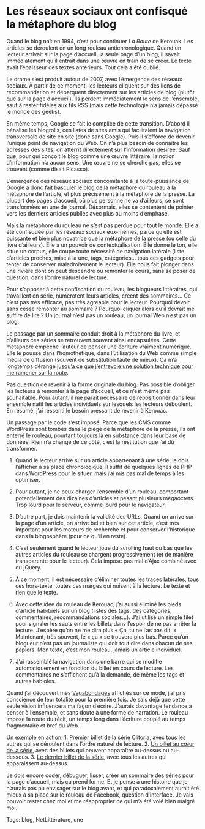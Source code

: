 # Les réseaux sociaux ont confisqué la métaphore du blog

Quand le blog naît en 1994, c’est pour continuer *La Route* de Kerouak. Les articles se déroulent en un long rouleau antichronologique. Quand un lecteur arrivait sur la page d’accueil, la seule page d’un blog, il savait immédiatement qu’il entrait dans une œuvre en train de se créer. Le texte avait l’épaisseur des textes antérieurs. Tout cela a été oublié.

Le drame s’est produit autour de 2007, avec l’émergence des réseaux sociaux. À partir de ce moment, les lecteurs cliquent sur des liens de recommandation et débarquent directement sur les articles de blog (plutôt que sur la page d’accueil). Ils perdent immédiatement le sens de l’ensemble, sauf à rester fidèles aux fils RSS (mais cette technologie n’a jamais dépassé le monde des geeks).

En même temps, Google se fait le complice de cette transition. D’abord il pénalise les blogrolls, ces listes de sites amis qui facilitaient la navigation transversale de site en site (donc sans Google). Puis il s’efforce de devenir l’unique point de navigation du Web. On n’a plus besoin de connaître les adresses des sites, on atterrit directement sur l’information désirée. Sauf que, pour qui conçoit le blog comme une œuvre littéraire, la notion d’information n’a aucun sens. Une œuvre ne se cherche pas, elles se trouvent (comme disait Picasso).

L’émergence des réseaux sociaux concomitante à la toute-puissance de Google a donc fait basculer le blog de la métaphore du rouleau à la métaphore de l’article, et plus précisément à la métaphore de la presse. La plupart des pages d’accueil, où plus personne ne va d’ailleurs, se sont transformées en une de journal. Désormais, elles se contentent de pointer vers les derniers articles publiés avec plus ou moins d’emphase.

Mais la métaphore du rouleau ne s’est pas perdue pour tout le monde. Elle a été confisquée par les réseaux sociaux eux-mêmes, parce qu’elle est puissante et bien plus novatrice que la métaphore de la presse (ou celle du livre d’ailleurs). Elle a un pouvoir de contextualisation. Elle donne le ton, elle situe un corpus, elle coupe toute nécessité de navigation latérale (liste d’articles proches, mise à la une, tags, catégories… tous ces gadgets pour tenter de conserver maladroitement le lecteur). Elle nous fait plonger dans une rivière dont on peut descendre ou remonter le cours, sans se poser de question, dans l’ordre naturel de lecture.

Pour s’opposer à cette confiscation du rouleau, les blogueurs littéraires, qui travaillent en série, numérotent leurs articles, créent des sommaires… Ce n’est pas très efficace, pas très agréable pour le lecteur. Pourquoi devoir sans cesse remonter au sommaire ? Pourquoi cliquer alors qu’il devrait me suffire de lire ? Un journal n’est pas un rouleau, un journal Web n’est pas un blog.

Le passage par un sommaire conduit droit à la métaphore du livre, et d’ailleurs ces séries se retrouvent souvent ainsi encapsulées. Cette métaphore empêche l’auteur de penser une écriture vraiment numérique. Elle le pousse dans l’homothétique, dans l’utilisation du Web comme simple média de diffusion (souvent de substitution faute de mieux). Ça m’a longtemps dérangé [jusqu’à ce que j’entrevoie une solution technique pour me ramener sur la route](http://blog.tcrouzet.com/2014/10/26/ce-qui-manque-au-blog-ou-la-revolution-litteraire/).

Pas question de revenir à la forme originale du blog. Pas possible d’obliger les lecteurs à remonter à la page d’accueil, et ce n’est même pas souhaitable. Pour autant, il me paraît nécessaire de repositionner dans leur ensemble natif les articles individuels sur lesquels les lecteurs déboulent. En résumé, j’ai ressenti le besoin pressant de revenir à Kerouac.

Un passage par le code s’est imposé. Parce que les CMS comme WordPress sont tombés dans le piège de la métaphore de la presse, ils ont enterré le rouleau, pourtant toujours là en substance dans leur base de données. Rien n’a changé de ce côté, c’est la restitution que j’ai dû transformer.

1. Quand le lecteur arrive sur un article appartenant à une série, je dois l’afficher à sa place chronologique, il suffit de quelques lignes de PHP dans WordPress pour le situer, mais j’ai mis pas mal de temps à les optimiser.

2. Pour autant, je ne peux charger l’ensemble d’un rouleau, comportant potentiellement des dizaines d’articles et pesant plusieurs mégaoctets. Trop lourd pour le serveur, comme lourd pour le navigateur.

3. D’autre part, je dois maintenir la validité des URLs. Quand on arrive sur la page d’un article, on arrive bel et bien sur cet article, c’est très important pour les moteurs de recherche et pour conserver l’historique dans la blogosphère (pour ce qu’il en reste).

4. C’est seulement quand le lecteur joue du scrolling haut ou bas que les autres articles du rouleau se chargent progressivement (et de manière transparente pour le lecteur). Cela impose pas mal d’Ajax combiné avec du jQuery.

5. À ce moment, il est nécessaire d’éliminer toutes les traces latérales, tous ces hors-texte, toutes ces marges qui nuisent à la lecture. Le texte et rien que le texte.

6. Avec cette idée du rouleau de Kerouac, j’ai aussi éliminé les pieds d’article habituels sur un blog (listes des tags, des catégories, commentaires, recommandations sociales…). J’ai utilisé un simple filet pour signaler les sauts entre les billets dans l’espoir de ne pas arrêter la lecture. J’espère qu’on ne me dira plus « Ça, tu ne l’as pas dit. » Maintenant, très souvent, le « ça » se trouvera plus bas. Parce qu’un blogueur n’est pas un journaliste qui doit tout dire dans chacun de ses papiers. Mon texte, c’est mon rouleau, jamais un article individuel.

7. J’ai rassemblé la navigation dans une barre qui se modifie automatiquement en fonction du billet en cours de lecture. Les commentaires ne s’affichent qu’à la demande, de même les tags et autres babioles.

Quand j’ai découvert mes [Vagabondages](http://blog.tcrouzet.com/2014/11/13/le-je-lappareil-photo-et-limprimante/1/) affichés sur ce mode, j’ai pris conscience de leur totalité pour la première fois. Je sais déjà que cette seule vision influencera ma façon d’écrire. J’aurais davantage tendance à penser à l’ensemble, et sans doute à une forme de narration. Le rouleau impose la route du récit, un temps long dans l’écriture couplé au temps fragmentaire et bref du Web.

Un exemple en action.
1\. [Premier billet de la série Clitoria](http://blog.tcrouzet.com/2014/11/10/clitoria-chapitre-1/), avec tous les autres qui se déroulent dans l’ordre naturel de lecture.
2\. [Un billet au cœur de la série](http://blog.tcrouzet.com/2014/11/20/clitoria-chapitre-4/), avec des billets qui peuvent apparaître au-dessus ou au-dessous.
3\. [Le dernier billet de la série](http://blog.tcrouzet.com/2014/12/01/clitoria-chapitre-7), avec tous les autres qui apparaissent au-dessus.

Je dois encore coder, débuguer, lisser, créer un sommaire des séries pour la page d’accueil, mais ça prend forme. Et je pense à une histoire que je n’aurais pas pu envisager sur le blog avant, et qui paradoxalement aurait été mieux à sa place sur le rouleau de Facebook, question d’interface. Je vais pouvoir rester chez moi et me réapproprier ce qui m’a été volé bien malgré moi.

Tags: blog, NetLittérature, une